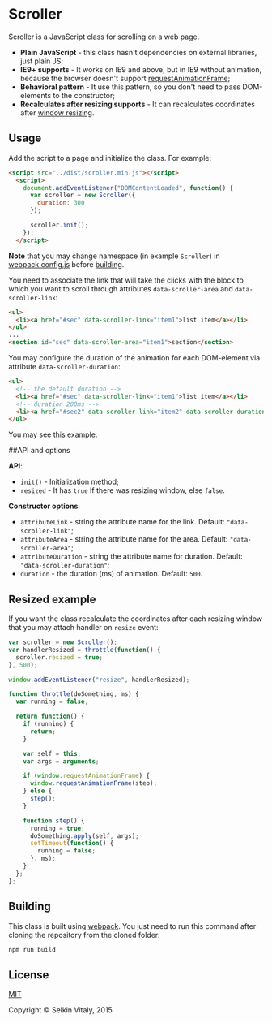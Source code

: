 # Scroller

Scroller is a JavaScript class for scrolling on a web page.

* **Plain JavaScript** - this class hasn't dependencies on external libraries, just plain JS;
* **IE9+ supports** - It works on IE9 and above, but in IE9 without animation, because the browser doesn't support [requestAnimationFrame](http://caniuse.com/#search=requestAnimationFrame);
* **Behavioral pattern** - It use this pattern, so you don't need to pass DOM-elements to the constructor;
* **Recalculates after resizing supports** - It can recalculates coordinates after [window resizing](#resized).

## Usage

Add the script to a page and initialize the class. For example:

```html
<script src="../dist/scroller.min.js"></script>
  <script>
    document.addEventListener("DOMContentLoaded", function() {
      var scroller = new Scroller({
        duration: 300
      });

      scroller.init();
    });
  </script>
```
**Note** that you may change namespace (in example `Scroller`) in [webpack.config.js](./webpack.config.js) before [building](#building).

You need to associate the link that will take the clicks with the block to which you want to scroll through attributes `data-scroller-area` and `data-scroller-link`:

```html
<ul>
  <li><a href="#sec" data-scroller-link="item1">list item</a></li>
</ul>
...
<section id="sec" data-scroller-area="item1">section</section>
```

You may configure the duration of the animation for each DOM-element via attribute `data-scroller-duration`:

```html
<ul>
  <!-- the default duration -->
  <li><a href="#sec" data-scroller-link="item1">list item</a></li>
  <!-- duration 200ms -->
  <li><a href="#sec2" data-scroller-link="item2" data-scroller-duration="200">list item2</a></li>
</ul>
```

You may see [this example](./example/index.html).

##API and options

**API**:
* `init()` - Initialization method;
* `resized` - It has `true` If there was resizing window, else `false`.

**Constructor options**:
* `attributeLink` - string the attribute name for the link. Default: `"data-scroller-link"`;
* `attributeArea` - string the attribute name for the area. Default: `"data-scroller-area"`;
* `attributeDuration` - string the attribute name for duration. Default: `"data-scroller-duration"`;
* `duration` - the duration (ms) of animation. Default: `500`.

## <a name="resized"></a>Resized example

If you want the class recalculate the coordinates after each resizing window that you may attach handler on `resize` event:

```js
var scroller = new Scroller();
var handlerResized = throttle(function() {
  scroller.resized = true;
}, 500);

window.addEventListener("resize", handlerResized);

function throttle(doSomething, ms) {
  var running = false;

  return function() {
    if (running) {
      return;
    }

    var self = this;
    var args = arguments;

    if (window.requestAnimationFrame) {
      window.requestAnimationFrame(step);
    } else {
      step();
    }

    function step() {
      running = true;
      doSomething.apply(self, args);
      setTimeout(function() {
        running = false;
      }, ms);
    }
  };
};
```

## <a name="building"></a>Building

This class is built using [webpack](http://webpack.github.io/). You just need to run this command after cloning the repository from the cloned folder:

```sh
npm run build
```

## License

[MIT](./LICENSE)

Copyright © Selkin Vitaly, 2015
